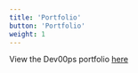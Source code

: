 ```yaml
---
title: 'Portfolio'
button: 'Portfolio'
weight: 1
---
```


View the Dev00ps portfolio [here](https://dev00ps.com)